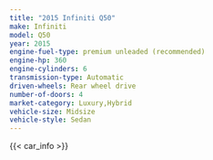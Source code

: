 ```yaml
---
title: "2015 Infiniti Q50"
make: Infiniti
model: Q50
year: 2015
engine-fuel-type: premium unleaded (recommended)
engine-hp: 360
engine-cylinders: 6
transmission-type: Automatic
driven-wheels: Rear wheel drive
number-of-doors: 4
market-category: Luxury,Hybrid
vehicle-size: Midsize
vehicle-style: Sedan
---
```


{{< car_info >}}

